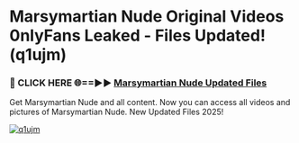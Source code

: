 # Marsymartian Nude Original Videos 0nlyFans Leaked - Files Updated! (q1ujm)

<h3>🔴 CLICK HERE 🌐==►► <a href="https://tinyurl.com/y5r63du9" rel="nofollow">Marsymartian Nude Updated Files</a></h3>

Get Marsymartian Nude and all content. Now you can access all videos and pictures of Marsymartian Nude. New Updated Files 2025!

[![q1ujm](https://i.imgur.com/UVo9nyh.gif)](https://tinyurl.com/y5r63du9)